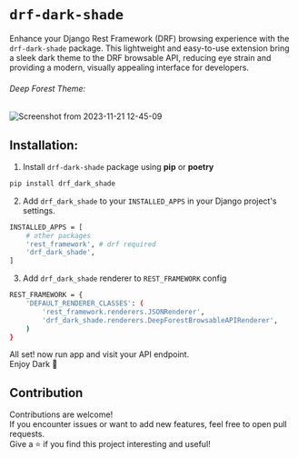# `drf-dark-shade`
Enhance your Django Rest Framework (DRF) browsing experience with the `drf-dark-shade` package. This lightweight and easy-to-use extension bring a sleek dark theme to the DRF browsable API, reducing eye strain and providing a modern, visually appealing interface for developers.

###### Deep Forest Theme:
![Screenshot from 2023-11-21 12-45-09](https://github.com/tokitouq/drf-dark-shade/assets/114811070/1e76deef-0856-4d34-9be3-e5feddf4c7e8)


## Installation:
1. Install `drf-dark-shade` package using **pip** or **poetry**
```bash
pip install drf_dark_shade
```

2. Add `drf_dark_shade` to your `INSTALLED_APPS` in your Django project's settings.
```bash
INSTALLED_APPS = [
    # other packages
    'rest_framework', # drf required
    'drf_dark_shade',
]
```
3. Add `drf_dark_shade` renderer to `REST_FRAMEWORK` config
```bash
REST_FRAMEWORK = {
    'DEFAULT_RENDERER_CLASSES': (
        'rest_framework.renderers.JSONRenderer',
        'drf_dark_shade.renderers.DeepForestBrowsableAPIRenderer',
    )
}
```
All set! now run app and visit your API endpoint.\
Enjoy Dark 🌃

## Contribution

Contributions are welcome!\
If you encounter issues or want to add new features, feel free to open pull requests.\
Give a ⭐️ if you find this project interesting and useful!
